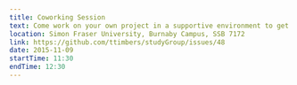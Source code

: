 ```yaml
---
title: Coworking Session
text: Come work on your own project in a supportive environment to get (and give) help from your peers!
location: Simon Fraser University, Burnaby Campus, SSB 7172
link: https://github.com/ttimbers/studyGroup/issues/48
date: 2015-11-09
startTime: 11:30
endTime: 12:30
---
```

